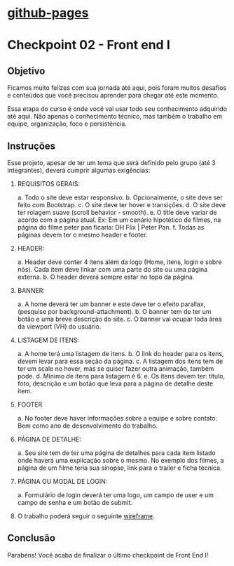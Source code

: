 # [github-pages ](https://guimoreirac.github.io/Game_store-DH/)

# Checkpoint 02 - Front end I

## Objetivo

Ficamos muito felizes com sua jornada até aqui, pois foram muitos desafios e conteúdos que você precisou aprender para chegar até este momento.

Essa etapa do curso é onde você vai usar todo seu conhecimento adquirido até aqui. Não apenas o conhecimento técnico, mas também o trabalho em equipe, organização, foco e persistência.

## Instruções

Esse projeto, apesar de ter um tema que será definido pelo grupo (até 3 integrantes), deverá cumprir algumas exigências:

1. REQUISITOS GERAIS:

    a. Todo o site deve estar responsivo.
    b. Opcionalmente, o site deve ser feito com Bootstrap.
    c. O site deve ter hover e transições.
    d. O site deve ter rolagem suave (scroll behavior - smooth).
    e. O title deve variar de acordo com a página atual. Ex: Em um cenário hipotético de filmes, na página do filme peter pan ficaria: DH Flix | Peter Pan.
    f. Todas as páginas devem ter o mesmo header e footer.

2. HEADER:

    a. Header deve conter 4 itens além da logo (Home, itens, login e sobre nós). Cada item deve linkar com uma parte do site ou uma página externa.
    b. O header deverá sempre estar no topo da página.

3. BANNER:

    a. A home deverá ter um banner e este deve ter o efeito parallax, (pesquise por background-attachment).
    b. O banner tem de ter um botão e uma breve descrição do site.
    c. O banner vai ocupar toda área da viewport (VH) do usuário.

4. LISTAGEM DE ITENS:

    a. A home terá uma listagem de itens.
    b. O link do header para os itens, devem levar para essa seção da página.
    c. A listagem dos itens tem de ter um scale no hover, mas se quiser fazer outra animação, também pode.
    d. Mínimo de itens para listagem é 6.
    e. Os itens devem ter: título, foto, descrição e um botão que leva para a página de detalhe deste item.

5. FOOTER

    a. No footer deve haver informações sobre a equipe e sobre contato.
    Bem como ano de desenvolvimento do trabalho.

6. PÁGINA DE DETALHE:

    a. Seu site tem de ter uma página de detalhes para cada item listado onde haverá uma explicação sobre o mesmo. No exemplo dos filmes, a página de um filme teria sua sinopse, link para o trailer e ficha técnica.

7. PÁGINA OU MODAL DE LOGIN:

    a. Formulário de login deverá ter uma logo, um campo de user e um campo de senha e um botão de submit.

8. O trabalho poderá seguir o seguinte [wireframe](https://www.figma.com/file/hSgsjjoM7Mc88WVtQ5i9QV/Checkpoint-3).



## Conclusão

Parabéns! Você acaba de finalizar o último checkpoint de Front End I!
